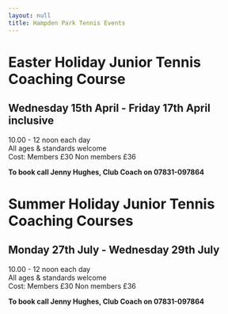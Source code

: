 ```yaml
---
layout: null
title: Hampden Park Tennis Events
---
```

# Easter Holiday Junior Tennis Coaching Course

## Wednesday 15th April - Friday 17th April inclusive

10.00 - 12 noon each day  
All ages & standards welcome  
Cost: Members £30  Non members £36  

**To book call Jenny Hughes, Club Coach on 07831-097864**

# Summer Holiday Junior Tennis Coaching Courses

## Monday 27th July - Wednesday 29th July  

10.00 - 12 noon each day  
All ages & standards welcome  
Cost: Members £30  Non members £36  
    
**To book call Jenny Hughes, Club Coach on 07831-097864**
